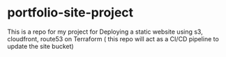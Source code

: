 # portfolio-site-project
This is a repo for my project for Deploying a static website using s3, cloudfront, route53 on Terraform ( this repo will act as a CI/CD pipeline to update the site bucket)
